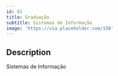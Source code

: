 ```yaml
---
id: 01
title: Graduação
subtitle: Sistemas de Informação
image: 'https://via.placeholder.com/150'
---
```

## Description
Sistemas de Informação